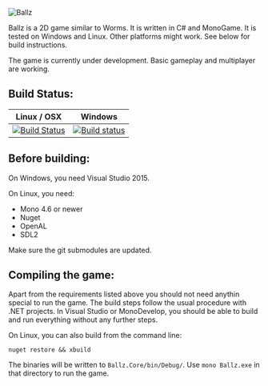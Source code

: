 ![Ballz](https://spagaachen.github.io/static/img/ballz-logo.png)

Ballz is a 2D game similar to Worms. It is written in C# and MonoGame. It is tested on Windows and Linux. Other platforms might work. See below for build instructions.

The game is currently under development. Basic gameplay and multiplayer are working.

## Build Status:
| Linux / OSX | Windows |
| ----- | ------- |
| [![Build Status](https://travis-ci.org/SpagAachen/Ballz.svg?branch=master)](https://travis-ci.org/SpagAachen/Ballz) | [![Build status](https://ci.appveyor.com/api/projects/status/exmgex28ay9v20k8/branch/master?svg=true)](https://ci.appveyor.com/project/LukasBoersma/ballz/branch/master) |

## Before building:

On Windows, you need Visual Studio 2015.

On Linux, you need:
- Mono 4.6 or newer
- Nuget
- OpenAL
- SDL2

Make sure the git submodules are updated.

## Compiling the game:

Apart from the requirements listed above you should not need anythin special to run the game. The build steps follow the usual procedure with .NET projects. In Visual Studio or MonoDevelop, you should be able to build and run everything without any further steps.

On Linux, you can also build from the command line:
```
nuget restore && xbuild
```

The binaries will be written to `Ballz.Core/bin/Debug/`. Use `mono Ballz.exe` in that directory to run the game.

